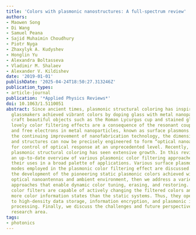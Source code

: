 ```yaml
---
title: 'Colors with plasmonic nanostructures: A full-spectrum review'
authors:
- Maowen Song
- Di Wang
- Samuel Peana
- Sajid Muhaimin Choudhury
- Piotr Nyga
- Zhaxylyk A. Kudyshev
- Honglin Yu
- Alexandra Boltasseva
- Vladimir M. Shalaev
- Alexander V. Kildishev
date: '2019-01-01'
publishDate: '2025-04-24T18:50:27.313246Z'
publication_types:
- article-journal
publication: '*Applied Physics Reviews*'
doi: 10.1063/1.5110051
abstract: Since ancient times, plasmonic structural coloring has inspired humanity;
  glassmakers achieved vibrant colors by doping glass with metal nanoparticles to
  craft beautiful objects such as the Roman Lycurgus cup and stained glass. These
  lovely color filtering effects are a consequence of the resonant coupling of light
  and free electrons in metal nanoparticles, known as surface plasmons. Thanks to
  the continuing improvement of nanofabrication technology, the dimensions of nanoparticles
  and structures can now be precisely engineered to form “optical nanoantennas,” allowing
  for control of optical response at an unprecedented level. Recently, the field of
  plasmonic structural coloring has seen extensive growth. In this review, we provide
  an up-to-date overview of various plasmonic color filtering approaches and highlight
  their uses in a broad palette of applications. Various surface plasmon resonance
  modes employed in the plasmonic color filtering effect are discussed. We first review
  the development of the pioneering static plasmonic colors achieved with invariant
  optical nanoantennas and ambient environment, then we address a variety of emerging
  approaches that enable dynamic color tuning, erasing, and restoring. These dynamic
  color filters are capable of actively changing the filtered colors and carrying
  more color information states than the static systems. Thus, they open an avenue
  to high-density data storage, information encryption, and plasmonic information
  processing. Finally, we discuss the challenges and future perspectives in this exciting
  research area.
tags:
- photonics
---
```

